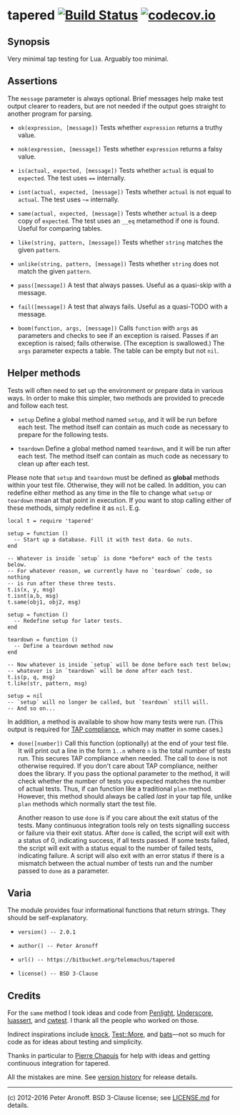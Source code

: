 # tapered  [![Build Status](https://drone.io/bitbucket.org/telemachus/tapered/status.png)](https://drone.io/bitbucket.org/telemachus/tapered/latest) [![codecov.io](http://codecov.io/bitbucket/telemachus/tapered/coverage.svg?branch=master)](http://codecov.io/bitbucket/telemachus/tapered?branch=master)

## Synopsis

Very minimal tap testing for Lua. Arguably too minimal.

## Assertions

The `message` parameter is always optional. Brief messages help make test output
clearer to readers, but are not needed if the output goes straight to another
program for parsing.

+ `ok(expression, [message])` Tests whether `expression` returns a truthy
  value.

+ `nok(expression, [message])` Tests whether `expression` returns a falsy
  value.

+ `is(actual, expected, [message])` Tests whether `actual` is equal to
  `expected`. The test uses `==` internally.

+ `isnt(actual, expected, [message])` Tests whether `actual` is not equal to
  `actual`. The test uses `~=` internally.

+ `same(actual, expected, [message])` Tests whether `actual` is a deep copy
  of `expected`. The test uses an `__eq` metamethod if one is found. Useful
  for comparing tables.

+ `like(string, pattern, [message])` Tests whether `string` matches the given
  `pattern`.

+ `unlike(string, pattern, [message])` Tests whether `string` does not match
  the given `pattern`.

+ `pass([message])` A test that always passes. Useful as a quasi-skip with a
  message.

+ `fail([message])` A test that always fails. Useful as a quasi-TODO with a
  message.

+ `boom(function, args, [message])` Calls `function` with `args` as
  parameters and checks to see if an exception is raised. Passes if an
  exception is raised; fails otherwise. (The exception is swallowed.) The
  `args` parameter expects a table. The table can be empty but not `nil`.

## Helper methods

Tests will often need to set up the environment or prepare data in various ways.
In order to make this simpler, two methods are provided to precede and follow
each test.

+ `setup` Define a global method named `setup`, and it will be run before each
  test. The method itself can contain as much code as necessary to prepare for
  the following tests.

+ `teardown` Define a global method named `teardown`, and it will be run after
  each test. The method itself can contain as much code as necessary to clean up
  after each test.

Please note that `setup` and `teardown` must be defined as **global** methods
within your test file. Otherwise, they will not be called. In addition, you can
redefine either method as any time in the file to change what `setup` or
`teardown` mean at that point in execution. If you want to stop calling either
of these methods, simply redefine it as `nil`. E.g.

	local t = require 'tapered'

	setup = function ()
	  -- Start up a database. Fill it with test data. Go nuts.
	end

	-- Whatever is inside `setup` is done *before* each of the tests below.
	-- For whatever reason, we currently have no `teardown` code, so nothing
	-- is run after these three tests.
	t.is(x, y, msg)
	t.isnt(a,b, msg)
	t.same(obj1, obj2, msg)

	setup = function ()
	  -- Redefine setup for later tests.
	end

	teardown = function ()
	  -- Define a teardown method now
	end

	-- Now whatever is inside `setup` will be done before each test below;
	-- whatever is in `teardown` will be done after each test.
	t.is(p, q, msg)
	t.like(str, pattern, msg)

	setup = nil
	-- `setup` will no longer be called, but `teardown` still will.
	-- And so on...

In addition, a method is available to show how many tests were run. (This output
is required for [TAP compliance][tap], which may matter in some cases.) 

[tap]: http://testanything.org/tap-specification.html

+ `done([number])` Call this function (optionally) at the end of your test file.
  It will print out a line in the form `1..n` where `n` is the total number
  of tests run. This secures TAP compliance when needed. The call to `done`
  is not otherwise required. If you don't care about TAP compliance, neither does
  the library. If you pass the optional parameter to the method, it will check
  whether the number of tests you expected matches the number of actual tests.
  Thus, if can function like a traditional `plan` method. However, this method
  should always be called *last* in your tap file, unlike `plan` methods which
  normally start the test file.

  Another reason to use `done` is if you care about the exit status of the
  tests. Many continuous integration tools rely on tests signalling success or
  failure via their exit status. After `done` is called, the script will exit
  with a status of 0, indicating success, if all tests passed. If some tests
  failed, the script will exit with a status equal to the number of failed
  tests, indicating failure. A script will also exit with an error status if
  there is a mismatch between the actual number of tests run and the number
  passed to `done` as a parameter.

## Varia

The module provides four informational functions that return strings. They
should be self-explanatory.

+ `version() -- 2.0.1`

+ `author() -- Peter Aronoff`

+ `url() -- https://bitbucket.org/telemachus/tapered`

+ `license() -- BSD 3-Clause`

## Credits

For the `same` method I took ideas and code from [Penlight][p], [Underscore][u],
[luassert][l], and [cwtest][cw]. I thank all the people who worked on those.

Indirect inspirations include [knock][k], [Test::More][tm], and [bats][b]—not so
much for code as for ideas about testing and simplicity.

Thanks in particular to [Pierre Chapuis][pchapuis] for help with ideas and
getting continuous integration for tapered.

All the mistakes are mine. See [version history][c] for release details.

[p]: https://github.com/stevedonovan/Penlight
[u]: https://github.com/mirven/underscore.lua
[l]: https://github.com/Olivine-Labs/luassert
[cw]: https://github.com/catwell/cwtest
[k]: https://github.com/chneukirchen/knock
[tm]: http://search.cpan.org/perldoc?Test::More
[b]: https://github.com/sstephenson/bats
[c]: /CHANGES.md
[pchapuis]: https://twitter.com/pchapuis

---

(c) 2012-2016 Peter Aronoff. BSD 3-Clause license; see [LICENSE.md][li] for
details.

[li]: /LICENSE.md

